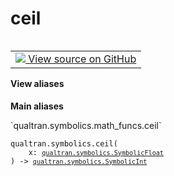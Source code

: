 # ceil


<table class="tfo-notebook-buttons tfo-api nocontent" align="left">
<td>
  <a target="_blank" href="https://github.com/quantumlib/Qualtran/blob/main/qualtran/symbolics/math_funcs.py#L121-L124">
    <img src="https://www.tensorflow.org/images/GitHub-Mark-32px.png" />
    View source on GitHub
  </a>
</td>
</table>






<section class="expandable">
  <h4 class="showalways">View aliases</h4>
  <p>
<b>Main aliases</b>
<p>`qualtran.symbolics.math_funcs.ceil`</p>
</p>
</section>

<pre class="devsite-click-to-copy prettyprint lang-py tfo-signature-link">
<code>qualtran.symbolics.ceil(
    x: <a href="../../qualtran/symbolics/SymbolicFloat.html"><code>qualtran.symbolics.SymbolicFloat</code></a>
) -> <a href="../../qualtran/symbolics/SymbolicInt.html"><code>qualtran.symbolics.SymbolicInt</code></a>
</code></pre>



<!-- Placeholder for "Used in" -->

